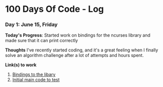 # 100 Days Of Code - Log

### Day 1: June 15, Friday

**Today's Progress**: Started work on bindings for the ncurses library and made sure that it can print correctly

**Thoughts** I've recently started coding, and it's a great feeling when I finally solve an algorithm challenge after a lot of attempts and hours spent.

**Link(s) to work**
1. [Bindings to the libary](roguelike/src/utils/graphics.rs)
2. [Initial main code to test](roguelike/src/main.rs)
